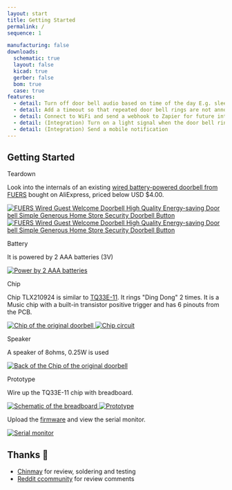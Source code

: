 ```yaml
---
layout: start
title: Getting Started
permalink: /
sequence: 1

manufacturing: false
downloads:
  schematic: true
  layout: false
  kicad: true
  gerber: false
  bom: true
  case: true
features:
  - detail: Turn off door bell audio based on time of the day E.g. sleeping
  - detail: Add a timeout so that repeated door bell rings are not annoying
  - detail: Connect to WiFi and send a webhook to Zapier for future integrations
  - detail: (Integration) Turn on a light signal when the door bell rings and the sound is off E.g. in a Zoom call
  - detail: (Integration) Send a mobile notification
---
```

<section class="section is-small">
  <div class="container">
    <h2 class="title is-1">Getting Started</h2>
    <div class="tile is-ancestor">
      <div class="tile is-vertical is-12">
        <div class="tile">
          <div class="tile is-parent">
            <article class="tile is-child notification">
              <p class="title">Teardown</p>
              <p class="subtitle">Look into the internals of an existing <a href="https://s.click.aliexpress.com/e/_Dm6bTXf">wired battery-powered doorbell from FUERS</a> bought on AliExpress, priced below USD $4.00.</p>
              <a href="{{site.url}}/images/prototype/doorbell.jpg">
                <img src="{{site.url}}/images/prototype/doorbell.jpg" alt="FUERS Wired Guest Welcome Doorbell High Quality Energy-saving Door bell Simple Generous Home Store Security Doorbell Button">
              </a>
              <a href="{{site.url}}/images/prototype/prototype-3.jpg">
                <img src="{{site.url}}/images/prototype/prototype-3.jpg" alt="FUERS Wired Guest Welcome Doorbell High Quality Energy-saving Door bell Simple Generous Home Store Security Doorbell Button">
              </a>
              <p class="title">Battery</p>
              <p class="subtitle">It is powered by 2 AAA batteries (3V)</p>
              <a href="{{site.url}}/images/prototype/initial-doorbell-power.jpg">
                <img src="{{site.url}}/images/prototype/initial-doorbell-power.jpg" alt="Power by 2 AAA batteries">
              </a>
            </article>
          </div>
          <div class="tile is-parent">
            <article class="tile is-child notification">
              <p class="title">Chip</p>
              <p class="subtitle">Chip TLX210924 is similar to <a href="https://www.yoycart.com/Product/550682313846/">TQ33E-11</a>. It rings "Ding Dong" 2 times. It is a Music chip with a built-in transistor positive trigger and has 6 pinouts from the PCB.</p>
              <a href="{{site.url}}/images/prototype/prototype-5.jpg">
                <img src="{{site.url}}/images/prototype/prototype-5.jpg" alt="Chip of the original doorbell">
              </a>
              <a href="{{site.url}}/images/prototype/initial-doorbell-circuit.jpeg">
                <img src="{{site.url}}/images/prototype/initial-doorbell-circuit.jpeg" alt="Chip circuit">
              </a>
              <p class="title">Speaker</p>
              <p class="subtitle">A speaker of 8ohms, 0.25W is used</p>
              <a href="{{site.url}}/images/prototype/prototype-4.jpg">
                <img src="{{site.url}}/images/prototype/prototype-4.jpg" alt="Back of the Chip of the original doorbell">
              </a>
            </article>
          </div>
          <div class="tile is-parent">
            <article class="tile is-child notification">
              <p class="title">Prototype</p>
              <p class="subtitle">Wire up the TQ33E-11 chip with breadboard.</p>
              <a href="{{site.url}}/images/pcb/schematic.png">
                <img src="{{site.url}}/images/pcb/schematic.png" alt="Schematic of the breadboard">
              </a>
              <a href="{{site.url}}/images/prototype/front.jpg">
                <img src="{{site.url}}/images/prototype/front.jpg" alt="Prototype">
              </a>
              <p class="subtitle">Upload the <a href="/code/demo#code">firmware</a> and view the serial monitor.</p>
              <a href="{{site.url}}/images/code/demo-console.png">
                <img src="{{site.url}}/images/code/demo-console.png" alt="Serial monitor">
              </a>
            </article>
          </div>
        </div>
      </div>
    </div>
  </div>
</section>

<section class="section is-small">
  <div class="container">
    <h2 class="title is-1">Thanks 🤗</h2>
    <div class="content is-medium">
      <ul>
        <li><a href="https://chinmay.audio/">Chinmay</a> for review, soldering and testing</li>
        <li><a href="https://www.reddit.com/r/PrintedCircuitBoard/comments/1ag6j6m/review_request_esp32c3_based_board_to_retrofit_a/">Reddit ccommunity</a> for review comments</li>
      </ul>
    </div>
  </div>
</section>
